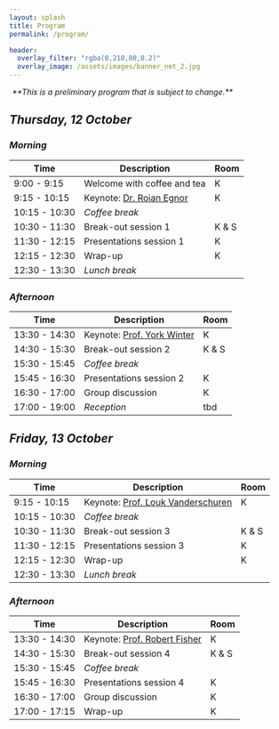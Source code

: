 ```yaml
---
layout: splash
title: Program
permalink: /program/

header:
  overlay_filter: "rgba(0,210,80,0.2)"
  overlay_image: /assets/images/banner_net_2.jpg
---
```


<div id="errorAttendance" markdown="span" class="notice--warning">
    <i class="fa fa-exclamation-triangle" aria-hidden="true" />
    <span style="margin-left: 5px;">**This is a preliminary program that is subject to change.**</span>
</div>

## Thursday, 12 October
### Morning

| Time          | Description                        | Room      |
| ------------- | -----------------------------      | --------- |
| 9:00 - 9:15   | Welcome with coffee and tea        | K         |
| 9:15 - 10:15  | Keynote: [Dr. Roian Egnor](/egnor) | K         |
| 10:15 - 10:30 | *Coffee break*                     |           |
| 10:30 - 11:30 | Break-out session 1                | K & S     |
| 11:30 - 12:15 | Presentations session 1            | K         |
| 12:15 - 12:30 | Wrap-up                            | K         |
| 12:30 - 13:30 | *Lunch break*                      |           |

### Afternoon

| Time          | Description                           | Room      |
| ------------- | -----------------------------         | --------- |
| 13:30 - 14:30 | Keynote: [Prof. York Winter](/winter) | K         |
| 14:30 - 15:30 | Break-out session 2                   | K & S     |
| 15:30 - 15:45 | *Coffee break*                        |           |
| 15:45 - 16:30 | Presentations session 2               | K         |
| 16:30 - 17:00 | Group discussion                      | K         |
| 17:00 - 19:00 | *Reception*                           | tbd       |


## Friday, 13 October
### Morning

| Time          | Description                                         | Room      |
| ------------- | -----------------------------                       | --------- |
| 9:15 - 10:15  | Keynote: [Prof. Louk Vanderschuren](/vanderschuren) | K         |
| 10:15 - 10:30 | *Coffee break*                                      |           |
| 10:30 - 11:30 | Break-out session 3                                 | K & S     |
| 11:30 - 12:15 | Presentations session 3                             | K         |
| 12:15 - 12:30 | Wrap-up                                             | K         |
| 12:30 - 13:30 | *Lunch break*                                       |           |

### Afternoon

| Time          | Description                            | Room      |
| ------------- | -----------------------------          | --------- |
| 13:30 - 14:30 | Keynote: [Prof. Robert Fisher](/fisher) | K         |
| 14:30 - 15:30 | Break-out session 4                    | K & S     |
| 15:30 - 15:45 | *Coffee break*                         |           |
| 15:45 - 16:30 | Presentations session 4                | K         |
| 16:30 - 17:00 | Group discussion                       | K         |
| 17:00 - 17:15 | Wrap-up                                | K         |
